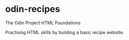 # odin-recipes
The Odin Project HTML Foundations

Practising HTML skills by building a basic recipe website.